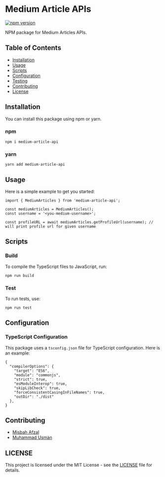 # Medium Article APIs

[![npm version](https://badge.fury.io/js/my-typescript-package.svg)](https://badge.fury.io/js/my-typescript-package)

NPM package for Medium Articles APIs.

## Table of Contents

- [Installation](#installation)
- [Usage](#usage)
- [Scripts](#scripts)
- [Configuration](#configuration)
- [Testing](#testing)
- [Contributing](#contributing)
- [License](#license)

## Installation

You can install this package using npm or yarn.

### npm

```npm i medium-article-api```

### yarn

```yarn add medium-article-api```

## Usage

Here is a simple example to get you started:

```
import { MediumArticles } from 'medium-article-api';

const mediumArticles = MediumArticles();
const username = '<you-medium-username>';

const profileURL = await mediumArticles.getProfileUrl(username); // will print profile url for given username

```

## Scripts

### Build

To compile the TypeScript files to JavaScript, run:

```npm run build```

### Test

To run tests, use:

```npm run test```

## Configuration

### TypeScript Configuration

This package uses a `tsconfig.json` file for TypeScript configuration. Here is an example:

```
{
  "compilerOptions": {
    "target": "ES6",
    "module": "commonjs",
    "strict": true,
    "esModuleInterop": true,
    "skipLibCheck": true,
    "forceConsistentCasingInFileNames": true,
    "outDir": "./dist"
  },
}
```

## Contributing

- [Misbah Afzal](https://github.com/misbahafzal)
- [Muhammad Usman](https://github.com/muhammad-usman-108)

## LICENSE

This project is licensed under the MIT License - see the [LICENSE](https://github.com/muhammad-usman-108/medium-article-api/blob/main/LICENSE) file for details.
